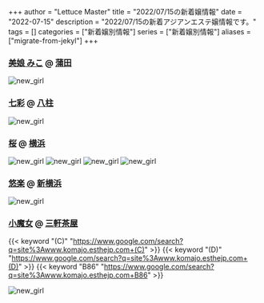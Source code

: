 +++
author = "Lettuce Master"
title = "2022/07/15の新着嬢情報"
date = "2022-07-15"
description = "2022/07/15の新着アジアンエステ嬢情報です。"
tags = []
categories = ["新着嬢別情報"]
series = ["新着嬢別情報"]
aliases = ["migrate-from-jekyl"]
+++
### [美娘 みこ](http://miko.lady.jp/) @ [蒲田](/post/kamata)


![new_girl](https://i.imgur.com/gYNOSSh.png)
### [七彩](http://koibito.work/) @ [八柱](/post/yabashira)


![new_girl](https://i.imgur.com/hiwqZ5V.jpeg)
### [桜](http://salon-msg.com/) @ [横浜](/post/yokohama)


![new_girl](https://i.imgur.com/WxncYuP.png)
![new_girl](https://i.imgur.com/LxDzfSq.jpeg)
![new_girl](https://i.imgur.com/S8Z6iLV.jpeg)
![new_girl](https://i.imgur.com/ZYs5TRp.jpeg)
### [悠楽](http://yuraku.tokyo/) @ [新横浜](/post/shinyokohama)


![new_girl](https://i.imgur.com/VN5w8B4.jpeg)
### [小魔女](http://www.komajo.esthejp.com/) @ [三軒茶屋](/post/sangenchaya)
{{< keyword "(C)" "https://www.google.com/search?q=site%3Awww.komajo.esthejp.com+(C)" >}} {{< keyword "(D)" "https://www.google.com/search?q=site%3Awww.komajo.esthejp.com+(D)" >}} {{< keyword "B86" "https://www.google.com/search?q=site%3Awww.komajo.esthejp.com+B86" >}} 

![new_girl](https://i.imgur.com/swh5OzB.jpeg)
